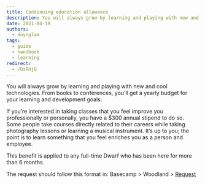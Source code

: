 ```yaml
---
title: Continuing education allowance
description: You will always grow by learning and playing with new and cool technologies. From books to conferences, you’ll get a yearly budget for your learning and development goals.
date: 2021-04-19
authors:
  - duynglam
tags:
  - guide
  - handbook
  - learning
redirect:
  - /DzRHjQ
---
```


You will always grow by learning and playing with new and cool technologies. From books to conferences, you’ll get a yearly budget for your learning and development goals.

If you’re interested in taking classes that you feel improve you professionally or personally, you have a $300 annual stipend to do so. Some people take courses directly related to their careers while taking photography lessons or learning a musical instrument. It’s up to you; the point is to learn something that you feel enriches you as a person and employee.

This benefit is applied to any full-time Dwarf who has been here for more than 6 months.

The request should follow this format in: Basecamp > Woodland > [Request](https://3.basecamp.com/4108948/buckets/9403032/todolists/1557155199)
